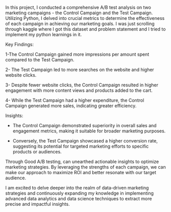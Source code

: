 In this project, I conducted a comprehensive A/B test analysis on two marketing campaigns - the Control Campaign and the Test Campaign. Utilizing Python, I delved into crucial metrics to determine the effectiveness of each campaign in achieving our marketing goals. I was just scrolling through kaggle where I got this dataset and problem statement and I tried to implement my python learnings in it.





Key Findings:

1-The Control Campaign gained more impressions per amount spent compared to the Test Campaign.

2- The Test Campaign led to more searches on the website and higher website clicks.

3- Despite fewer website clicks, the Control Campaign resulted in higher engagement with more content views and products added to the cart.

4- While the Test Campaign had a higher expenditure, the Control Campaign generated more sales, indicating greater efficiency.



Insights:

- The Control Campaign demonstrated superiority in overall sales and engagement metrics, making it suitable for broader marketing purposes.

- Conversely, the Test Campaign showcased a higher conversion rate, suggesting its potential for targeted marketing efforts to specific products or audiences.





Through Good A/B testing, can unearthed actionable insights to optimize marketing strategies. By leveraging the strengths of each campaign, we can make our approach to maximize ROI and better resonate with our target audience.



I am excited to delve deeper into the realm of data-driven marketing strategies and continuously expanding my knowledge in implementing advanced data analytics and data science techniques to extract more precise and impactful insights.

